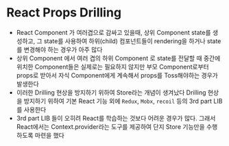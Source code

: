 # React Props Drilling

- React Component 가 여러겹으로 감싸고 있을때, 상위 Component state를
  생성하고, 그 state를 사용하여 하위(child) 컴포넌트들이 rendering을 하거나 state를
  변경해야 하는 경우가 아주 많다
- 상위 Component 에서 여러 겹의 하위 Component 로 state를 전달할 때
  중간에 위치한 Component들은 실제로는 필요하지 않지만 부모 Component로부터 props로 받아서
  자식 Component에게 계속해서 props를 Toss해야하는 경우가 발생한다
- 이러한 Drilling 현상을 방지하기 위하여 Store라는 개념이 생겨났다
  Drilling 현상을 방지하기 위하여 기본 React 기능 외에 `Redux`, `Mobx`, `recoil` 등의
  3rd part LIB를 사용한다
- 3rd part LIB 들이 오히려 React를 학습하는 것보다 어려운 경우가 많다. 그래서 React에서는
  Context.provider라는 도구를 제공하여 단지 Store 기능만을 수행하도록 마련을 했다
